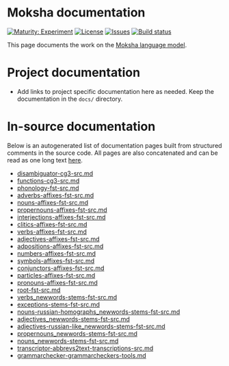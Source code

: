 # Moksha documentation

[![Maturity: Experiment](https://img.shields.io/badge/Maturity-Experiment-black.svg)](https://giellalt.github.io/MaturityClassification.html)
[![License](https://img.shields.io/github/license/giellalt/lang-mdf)](https://raw.githubusercontent.com/giellalt/lang-mdf/main/LICENSE)
[![Issues](https://img.shields.io/github/issues/giellalt/lang-mdf)](https://github.com/giellalt/lang-mdf/issues)
[![Build status](https://github.com/giellalt/lang-mdf/workflows/Speller%20CI+CD/badge.svg)](https://github.com/giellalt/lang-mdf/actions)

This page documents the work on the [Moksha language model](http://github.com/giellalt/lang-mdf). 

# Project documentation

* Add links to project specific documentation here as needed. Keep the documentation in the `docs/` directory.

# In-source documentation

Below is an autogenerated list of documentation pages built from structured comments in the source code. All pages are also concatenated and can be read as one long text [here](mdf.md).
* [disambiguator-cg3-src.md](disambiguator-cg3-src.md)
* [functions-cg3-src.md](functions-cg3-src.md)
* [phonology-fst-src.md](phonology-fst-src.md)
* [adverbs-affixes-fst-src.md](adverbs-affixes-fst-src.md)
* [nouns-affixes-fst-src.md](nouns-affixes-fst-src.md)
* [propernouns-affixes-fst-src.md](propernouns-affixes-fst-src.md)
* [interjections-affixes-fst-src.md](interjections-affixes-fst-src.md)
* [clitics-affixes-fst-src.md](clitics-affixes-fst-src.md)
* [verbs-affixes-fst-src.md](verbs-affixes-fst-src.md)
* [adjectives-affixes-fst-src.md](adjectives-affixes-fst-src.md)
* [adpositions-affixes-fst-src.md](adpositions-affixes-fst-src.md)
* [numbers-affixes-fst-src.md](numbers-affixes-fst-src.md)
* [symbols-affixes-fst-src.md](symbols-affixes-fst-src.md)
* [conjunctors-affixes-fst-src.md](conjunctors-affixes-fst-src.md)
* [particles-affixes-fst-src.md](particles-affixes-fst-src.md)
* [pronouns-affixes-fst-src.md](pronouns-affixes-fst-src.md)
* [root-fst-src.md](root-fst-src.md)
* [verbs_newwords-stems-fst-src.md](verbs_newwords-stems-fst-src.md)
* [exceptions-stems-fst-src.md](exceptions-stems-fst-src.md)
* [nouns-russian-homographs_newwords-stems-fst-src.md](nouns-russian-homographs_newwords-stems-fst-src.md)
* [adjectives_newwords-stems-fst-src.md](adjectives_newwords-stems-fst-src.md)
* [adjectives-russian-like_newwords-stems-fst-src.md](adjectives-russian-like_newwords-stems-fst-src.md)
* [propernouns_newwords-stems-fst-src.md](propernouns_newwords-stems-fst-src.md)
* [nouns_newwords-stems-fst-src.md](nouns_newwords-stems-fst-src.md)
* [transcriptor-abbrevs2text-transcriptions-src.md](transcriptor-abbrevs2text-transcriptions-src.md)
* [grammarchecker-grammarcheckers-tools.md](grammarchecker-grammarcheckers-tools.md)
